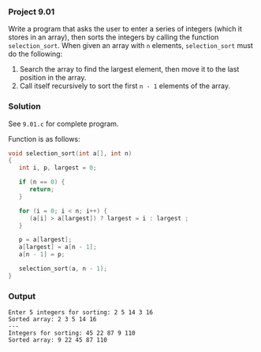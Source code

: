 ### Project 9.01
Write a program that asks the user to enter a series of integers (which it stores in an array), then sorts the integers by calling the function `selection_sort`. When given an array with `n` elements, `selection_sort` must do the following:

1. Search the array to find the largest element, then move it to the last position in the array.
2. Call itself recursively to sort the first `n - 1` elements of the array.
### Solution
See `9.01.c` for complete program.

Function is as follows:
```c
void selection_sort(int a[], int n)
{
   int i, p, largest = 0;

   if (n == 0) {
      return;
   }

   for (i = 0; i < n; i++) {
      (a[i] > a[largest]) ? largest = i : largest ;
   }

   p = a[largest];
   a[largest] = a[n - 1];
   a[n - 1] = p;

   selection_sort(a, n - 1);
}
```
### Output
```
Enter 5 integers for sorting: 2 5 14 3 16
Sorted array: 2 3 5 14 16
---
Integers for sorting: 45 22 87 9 110
Sorted array: 9 22 45 87 110
```
